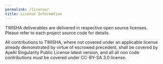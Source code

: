```yaml
---
permalink: /license/
title: License Information
---
```


TWISHA deliverables are delivered in respective open source licenses. Please refer to each project source code for details.

All contributions to TWISHA, where not covered under an applicable license already demonstrated by virtue of escrowed precedent, shall be covered by AyeAI Singularity Public License latest version, and all all non code contributions must be covered under CC-BY-SA 3.0 license.
